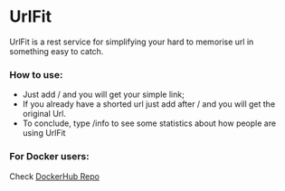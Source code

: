 # UrlFit

UrlFit is a rest service for simplifying your hard to memorise url in something easy to catch.

### How to use:
* Just add /<your url> and you will get your simple link;
* If you already have a shorted url just add after / and you will get the original Url.
* To conclude, type /info to see some statistics about how people are using UrlFit
  
### For Docker users:
Check [DockerHub Repo](https://cloud.docker.com/repository/docker/jonatasemidio/urlfit/) 


